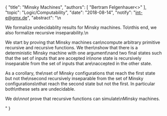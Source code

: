 {
    "title": "Minsky Machines",
    "authors": [
        "Bertram Felgenhauer<>"
    ],
    "topic": "Logic/Computability",
    "date": "2018-08-14",
    "notify": "int-e@gmx.de",
    "abstract": "\n<p> We formalize undecidablity results for Minsky machines. To\nthis end, we also formalize recursive inseparability.\n</p><p> We start by proving that Minsky machines can\ncompute arbitrary primitive recursive and recursive functions. We then\nshow that there is a deterministic Minsky machine with one argument\nand two final states such that the set of inputs that are accepted in\none state is recursively inseparable from the set of inputs that are\naccepted in the other state. </p><p> As a corollary, the\nset of Minsky configurations that reach the first state but not the\nsecond recursively inseparable from the set of Minsky configurations\nthat reach the second state but not the first. In particular both\nthese sets are undecidable. </p><p> We do\n<em>not</em> prove that recursive functions can simulate\nMinsky machines. </p>"
}